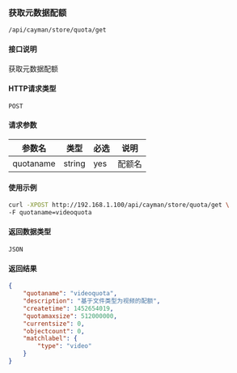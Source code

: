 ### 获取元数据配额
`/api/cayman/store/quota/get`

#### 接口说明
获取元数据配额 

#### HTTP请求类型
`POST`

#### 请求参数
|参数名|类型|必选|说明|
|--|--|--|--|
|quotaname|string|yes|配额名|

#### 使用示例
```sh
curl -XPOST http://192.168.1.100/api/cayman/store/quota/get \
-F quotaname=videoquota
```

#### 返回数据类型
`JSON`

#### 返回结果
```json
{
    "quotaname": "videoquota", 
    "description": "基于文件类型为视频的配额", 
    "createtime": 1452654019, 
    "quotamaxsize": 512000000, 
    "currentsize": 0, 
    "objectcount": 0, 
    "matchlabel": {
        "type": "video"
    }
}
```